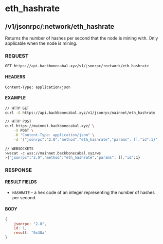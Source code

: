 # eth_hashrate

## /v1/jsonrpc/:network/eth_hashrate

Returns the number of hashes per second that the node is mining with. Only applicable when the node is mining.

### REQUEST

`GET https://api.backbonecabal.xyz/v1/jsonrpc/:network/eth_hashrate`

#### HEADERS

`Content-Type: application/json`

#### EXAMPLE
```bash
// HTTP GET
curl -G https://api.backbonecabal.xyz/v1/jsonrpc/mainnet/eth_hashrate

// HTTP POST
curl https://mainnet.backbonecabal.xyz/ \
    -X POST \
    -H "Content-Type: application/json" \
    -d '{"jsonrpc":"2.0","method":"eth_hashrate","params": [],"id":1}'
    
// WEBSOCKETS
>wscat -c wss://mainnet.backbonecabal.xyz/ws 
>{"jsonrpc":"2.0","method":"eth_hashrate","params": [],"id":1}
```

### RESPONSE

#### RESULT FIELDS
- `HASHRATE` - a hex code of an integer representing the number of hashes per second.

#### BODY

```js
{
    jsonrpc: "2.0",
    id: 1,
    result: "0x38a"
}
```
